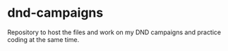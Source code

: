 # dnd-campaigns
Repository to host the files and work on my DND campaigns and practice coding at the same time.
